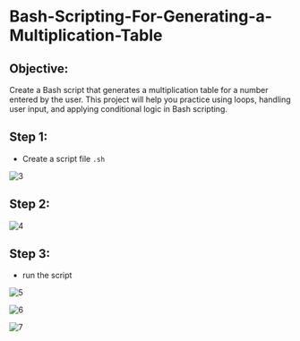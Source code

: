 # Bash-Scripting-For-Generating-a-Multiplication-Table
## Objective: 
Create a Bash script that generates a multiplication table for a number entered by the user. This project will help you practice using loops, handling user input, and applying conditional logic in Bash scripting.

## Step 1:
- Create a script file `.sh`

![3](https://github.com/user-attachments/assets/68c40609-1239-46e3-9751-eacfd4836755)


## Step 2:

![4](https://github.com/user-attachments/assets/dcb6982d-23fe-4a71-85e1-d4d6d813f922)


## Step 3:

- run the script

![5](https://github.com/user-attachments/assets/8bb6a228-bd98-4f31-af90-8864473d2ea7)


![6](https://github.com/user-attachments/assets/ef308877-0f00-42e5-9935-08176ddac746)


![7](https://github.com/user-attachments/assets/7b263808-f3c9-4aac-820f-51610f5e82e1)

